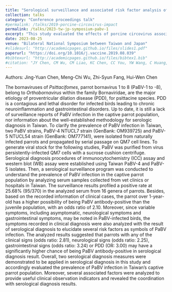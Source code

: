```yaml
---
title: "Serological surveillance and associated risk factor analysis of parrot bornavirus infection in parrots in Taiwan"
collection: talks
category: "Conference proceedings talk"
#permalink: /talks/2019-porcine-circovirus-impact
permalink: /talks/2023-tw-jp-symposium-pabv-1
excerpt: "This study evaluated the effects of porcine circovirus associated diseases on the efficacy of live attenuated classical swine fever vaccine under field farm conditions."
date: 2023-08-25
venue: "Bilateral National Symposium between Taiwan and Japan"
#slidesurl: "http://academicpages.github.io/files/slides1.pdf"
paperurl: "https://doi.org/10.1016/j.vaccine.2019.08.039"
#bibtexurl: "http://academicpages.github.io/files/bibtex1.bib"
#citation: "JY Chen, CM Wu, CM Liao, KC Chen, CC You, YW Wang, C Huang, et al. (2019). &quot;The impact of porcine circovirus associated diseases on live attenuated classical swine fever vaccine in field farm applications.&quot; <i>Vaccine</i> 37(43):6535-6542."
---
```


Authors: Jing-Yuan Chen, Meng-Chi Wu, Zhi-Syun Fang, Hui-Wen Chen

The bornaviruses of _Psittacifomes_, parrot bornavirus 1 to 8 (PaBV-1 to -8), belong to _Orthobornavirus_ within the family Bornaviridae, are the major etiology of proventricular dilation disease (PDD), for psittacine species. PDD is a contagious and lethal disorder for infected birds leading to chronic neuroinflammation and gastrointestinal disorders. Up to date, it is still a lack of surveillance reports of PaBV infection in the captive parrot population, nor information about the well-established methodology for serologic diagnosis in Taiwan. To clarify the prevalence of PaBV infection in Taiwan, two PaBV strains, PaBV-4 NTUCL7 strain (GenBank: OM939725) and PaBV-5 NTUCL54 strain (GenBank: OM777141), were isolated from naturally infected parrots and propagated by serial passage on QM7 cell lines. To generate viral stock for the following studies, PaBV was purified from virus persistently-infected QM7 cells with a sucrose cushion centrifuge. Serological diagnosis procedures of immunocytochemistry (ICC) assay and western blot (WB) assay were established using Taiwan PaBV-4 and PaBV-5 isolates. Then, a serological surveillance program was conducted to understand the prevalence of PaBV infection in the captive parrot population by analyzing serum samples collected from vet clinics or hospitals in Taiwan. The surveillance results profiled a positive rate at 25.68% (95/370) in the analyzed serum from 16 genera of parrots. Besides, based on the recorded information of clinical cases, the parrot over 1-year-old has a higher possibility of being PaBV antibody-positive than the juvenile population, with an odds ratio of 2.10. Moreover, since variable symptoms, including asymptomatic, neurological symptoms and gastrointestinal symptoms, may be noted in PaBV-infected birds, the symptoms recorded in clinical diagnosis were also analyzed with the result of serological diagnosis to elucidate several risk factors as symbols of PaBV infection. The analyzed results suggested that parrots with any of the clinical signs (odds ratio: 2.81), neurological signs (odds ratio: 2.25), gastrointestinal signs (odds ratio: 3.24) or PDD (OR: 3.00) may have a significantly higher chance of being PaBV antibody-positive in serological diagnosis result. Overall, two serological diagnosis measures were demonstrated to be applied in serological diagnosis in this study and accordingly evaluated the prevalence of PaBV infection in Taiwan’s captive parrot population. Moreover, several associated factors were analyzed to provide useful clinical observation indicators and revealed the coordination with serological diagnosis results.

